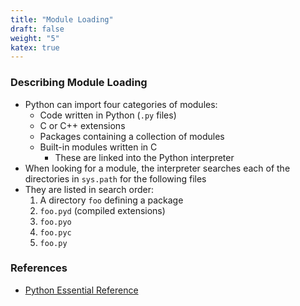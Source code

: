 ```yaml
---
title: "Module Loading"
draft: false
weight: "5"
katex: true
---
```


### Describing Module Loading
- Python can import four categories of modules:
	- Code written in Python (`.py` files)
	- C or C++ extensions
	- Packages containing a collection of modules
	- Built-in modules written in C
		- These are linked into the Python interpreter
- When looking for a module, the interpreter searches each of the directories in `sys.path` for the following files
- They are listed in search order:
	1. A directory `foo` defining a package
	2. `foo.pyd` (compiled extensions)
	3. `foo.pyo`
	4. `foo.pyc`
	5. `foo.py`

### References
- [Python Essential Reference](http://index-of.co.uk/Python/Python%20Essential%20Reference,%20Fourth%20Edition.pdf)
